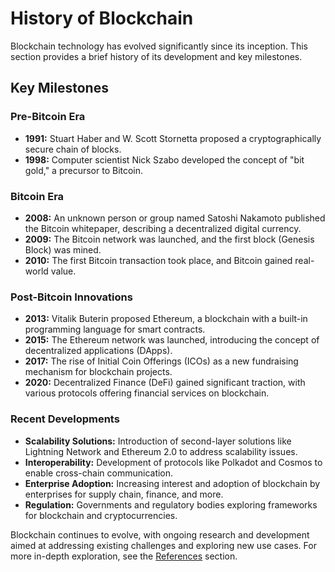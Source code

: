 # History of Blockchain

Blockchain technology has evolved significantly since its inception. This section provides a brief history of its development and key milestones.

## Key Milestones

### Pre-Bitcoin Era
- **1991:** Stuart Haber and W. Scott Stornetta proposed a cryptographically secure chain of blocks.
- **1998:** Computer scientist Nick Szabo developed the concept of "bit gold," a precursor to Bitcoin.

### Bitcoin Era
- **2008:** An unknown person or group named Satoshi Nakamoto published the Bitcoin whitepaper, describing a decentralized digital currency.
- **2009:** The Bitcoin network was launched, and the first block (Genesis Block) was mined.
- **2010:** The first Bitcoin transaction took place, and Bitcoin gained real-world value.

### Post-Bitcoin Innovations
- **2013:** Vitalik Buterin proposed Ethereum, a blockchain with a built-in programming language for smart contracts.
- **2015:** The Ethereum network was launched, introducing the concept of decentralized applications (DApps).
- **2017:** The rise of Initial Coin Offerings (ICOs) as a new fundraising mechanism for blockchain projects.
- **2020:** Decentralized Finance (DeFi) gained significant traction, with various protocols offering financial services on blockchain.

### Recent Developments
- **Scalability Solutions:** Introduction of second-layer solutions like Lightning Network and Ethereum 2.0 to address scalability issues.
- **Interoperability:** Development of protocols like Polkadot and Cosmos to enable cross-chain communication.
- **Enterprise Adoption:** Increasing interest and adoption of blockchain by enterprises for supply chain, finance, and more.
- **Regulation:** Governments and regulatory bodies exploring frameworks for blockchain and cryptocurrencies.

Blockchain continues to evolve, with ongoing research and development aimed at addressing existing challenges and exploring new use cases. For more in-depth exploration, see the [References](09_References.md) section.
